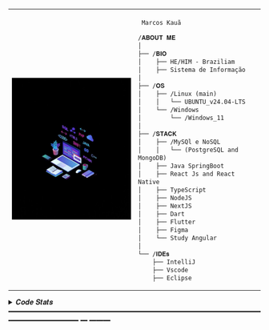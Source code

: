 <table>
  <tr>
    <td style="width: 50%;">
       <img src="transferir (1).png" alt="Asuka" style="width: 200%; border: none;"/>
    </td>
    <td style="width: 50%; vertical-align: top;">
      <p style="font-family: monospace; font-size: 16px;"> 

        
     Marcos Kauã

</p>

    /𝐀𝐁𝐎𝐔𝐓 𝐌𝐄
    │
    ├── /𝐁𝐈𝐎
    │    ├── HE/HIM - Braziliam
    │    ├── Sistema de Informação
    │
    ├── /𝐎𝐒
    │    ├── /Linux (main)
    │    │   └── UBUNTU_v24.04-LTS
    │    └── /Windows
    │        └── /Windows_11
    │
    ├── /𝐒𝐓𝐀𝐂𝐊
    │    ├── /MySQl e NoSQL
    │    │   └── (PostgreSQL and MongoDB)
    │    ├── Java SpringBoot
    │    ├── React Js and React Native
    │    ├── TypeScript
    │    ├── NodeJS
    │    ├── NextJS
    │    ├── Dart
    │    ├── Flutter
    │    ├── Figma
    │    └── Study Angular
    │
    └── /𝐈𝐃𝐄𝐬
        ├── IntelliJ
        ├── Vscode
        ├── Eclipse
        
  </tr>
</table>

<details>
<summary> 𝑪𝒐𝒅𝒆 𝑺𝒕𝒂𝒕𝒔 ━━━━━━━━━━━━━━━━━━━━━━━━━━━━━━━━━━━━━━━━━━━━━━ ━ ━━━</summary>
<br>
 ![immark007's GitHub stats](https://github-readme-stats-pkopoto69-immarks-projects.vercel.app/api?username=immark007&show_icons=true&theme=radical)
<br>
</details>





                                                                                                          
                                                                                                          
